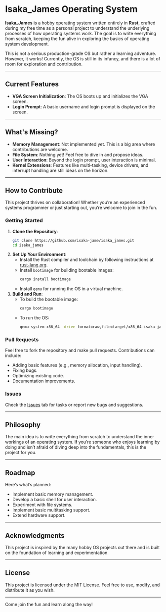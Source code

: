 # Isaka\_James Operating System

**Isaka\_James** is a hobby operating system written entirely in **Rust**, crafted during my free time as a personal project to understand the underlying processes of how operating systems work. The goal is to write everything from scratch, keeping the fun alive in exploring the basics of operating system development.

This is not a serious production-grade OS but rather a learning adventure. However, it works! Currently, the OS is still in its infancy, and there is a lot of room for exploration and contribution.

---

## **Current Features**

- **VGA Screen Initialization**: The OS boots up and initializes the VGA screen.
- **Login Prompt**: A basic username and login prompt is displayed on the screen.

---

## **What's Missing?**

- **Memory Management**: Not implemented yet. This is a big area where contributions are welcome.
- **File System**: Nothing yet! Feel free to dive in and propose ideas.
- **User Interaction**: Beyond the login prompt, user interaction is minimal.
- **Kernel Extensions**: Features like multi-tasking, device drivers, and interrupt handling are still ideas on the horizon.

---

## **How to Contribute**

This project thrives on collaboration! Whether you’re an experienced systems programmer or just starting out, you’re welcome to join in the fun.

### **Getting Started**

1. **Clone the Repository**:
   ```bash
   git clone https://github.com/isaka-jame/isaka_james.git
   cd isaka_james
   ```
2. **Set Up Your Environment**:
   - Install the Rust compiler and toolchain by following instructions at [rust-lang.org](https://www.rust-lang.org/).
   - Install `bootimage` for building bootable images:
     ```bash
     cargo install bootimage
     ```
   - Install `qemu` for running the OS in a virtual machine.
3. **Build and Run**:
   - To build the bootable image:
     ```bash
     cargo bootimage
     ```
   - To run the OS:
     ```bash
     qemu-system-x86_64 -drive format=raw,file=target/x86_64-isaka-james/debug/bootimage-isaka_james.bin
     ```

### **Pull Requests**

Feel free to fork the repository and make pull requests. Contributions can include:

- Adding basic features (e.g., memory allocation, input handling).
- Fixing bugs.
- Optimizing existing code.
- Documentation improvements.

### **Issues**

Check the [Issues](https://github.com/username/isaka_james_os/issues) tab for tasks or report new bugs and suggestions.

---

## **Philosophy**

The main idea is to write everything from scratch to understand the inner workings of an operating system. If you’re someone who enjoys learning by doing and isn’t afraid of diving deep into the fundamentals, this is the project for you.

---

## **Roadmap**

Here’s what’s planned:

- Implement basic memory management.
- Develop a basic shell for user interaction.
- Experiment with file systems.
- Implement basic multitasking support.
- Extend hardware support.

---

## **Acknowledgments**

This project is inspired by the many hobby OS projects out there and is built on the foundation of learning and experimentation.

---

## **License**

This project is licensed under the MIT License. Feel free to use, modify, and distribute it as you wish.

---

Come join the fun and learn along the way!

